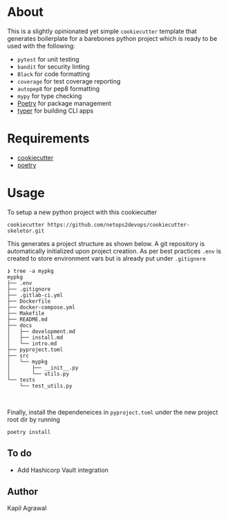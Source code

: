 # About 

This is a slightly opinionated yet simple `cookiecutter` template that generates boilerplate for a barebones python project which is ready to be used with the following: 

- `pytest`      for unit testing
- `bandit`      for security linting
- `Black`       for code formatting
- `coverage`    for test coverage reporting
- `autopep8`    for pep8 formatting
- `mypy`        for type checking
- [Poetry](https://python-poetry.org)   for package management
- [typer](http://typer.tiangolo.com)    for building CLI apps


# Requirements 

- [cookiecutter](https://github.com/cookiecutter/cookiecutter)
- [poetry](https://python-poetry.org)

# Usage 

To setup a new python project with this cookiecutter
```
cookiecutter https://github.com/netops2devops/cookiecutter-skeletor.git
```

This generates a project structure as shown below. A git repository is automatically initialized upon project creation. As per best practices `.env` is created to store environment vars but is already put under `.gitignore`

```
❯ tree -a mypkg
mypkg
├── .env
├── .gitignore
├── .gitlab-ci.yml
├── Dockerfile
├── docker-compose.yml
├── Makefile
├── README.md
├── docs
│   ├── development.md
│   ├── install.md
│   └── intro.md
├── pyproject.toml
├── src
│   └── mypkg
│       ├── __init__.py
│       └── utils.py
└── tests
    └── test_utils.py
```
<br>

Finally, install the dependeneices in `pyproject.toml` under the new project root dir by running 
```
poetry install 
```

## To do

- Add Hashicorp Vault integration

## Author
Kapil Agrawal
